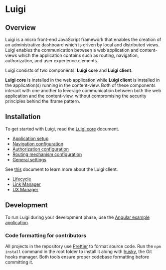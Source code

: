 # Luigi

## Overview

Luigi is a micro front-end JavaScript framework that enables the creation of an administrative dashboard which is driven by local and distributed views. Luigi enables the communication between a web application and content-views which the application contains such as routing, navigation, authorization, and user experience elements.

Luigi consists of two components: **Luigi core** and **Luigi client**.

 **Luigi core** is installed in the web application while **Luigi client** is installed in the application(s) running in the content-view. Both of these components interact with one another to leverage communication between both the web application and the content-view, without compromising the security principles behind the iframe pattern.

## Installation

To get started with Luigi, read the [Luigi core](https://github.com/kyma-project/luigi/blob/master/core/README.md) document.

- [Application setup](docs/application-setup.md)
- [Navigation configuration](docs/navigation-configuration.md)
- [Authorization configuration](docs/authorization-configuration.md)
- [Routing mechanism configuration](docs/router-configuration.md)
- [General settings](docs/general-settings.md)

See [this](https://github.com/kyma-project/luigi/blob/master/client/README.md) document to learn more about the Luigi client.

- [Lifecycle](docs/lifecycle.md)
- [Link Manager](docs/link-manager.md)
- [UX Manager](docs/ux-manager.md)

## Development

To run Luigi during your development phase, use the [Angular example application](/core/examples/luigi-sample-angular).

### Code formatting for contributors

All projects in the repository use [Prettier](https://prettier.io) to format source code. Run the `npm install` command in the root folder to install it along with [husky](https://github.com/typicode/husky), the Git hooks manager. Both tools ensure proper codebase formatting before committing it.
